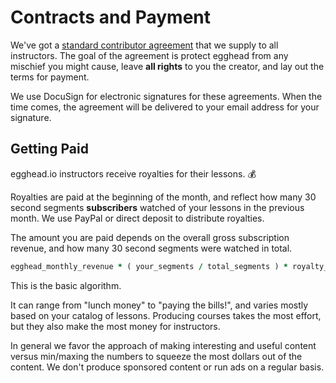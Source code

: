 # Contracts and Payment

We've got a [standard contributor agreement](https://docs.google.com/document/d/17jNT6R6SNb9OVYSnpTDqevMh80XZ8Gu3VeYoLZck0v4/edit?usp=sharing) that we supply to all instructors. The goal of the agreement is protect egghead from any mischief you might cause, leave **all rights** to you the creator, and lay out the terms for payment.

We use DocuSign for electronic signatures for these agreements. When the time comes, the agreement will be delivered to your email address for your signature.

## Getting Paid

egghead.io instructors receive royalties for their lessons. :moneybag:

Royalties are paid at the beginning of the month, and reflect how many 30 second segments **subscribers** watched of your lessons in the previous month. We use PayPal or direct deposit to distribute royalties.

The amount you are paid depends on the overall gross subscription revenue, and how many 30 second segments were watched in total. 

``` ruby
egghead_monthly_revenue * ( your_segments / total_segments ) * royalty_percent
```

This is the basic algorithm.

It can range from "lunch money" to "paying the bills!", and varies mostly based on your catalog of lessons. Producing courses takes the most effort, but they also make the most money for instructors. 

In general we favor the approach of making interesting and useful content versus min/maxing the numbers to squeeze the most dollars out of the content. We don't produce sponsored content or run ads on a regular basis.
